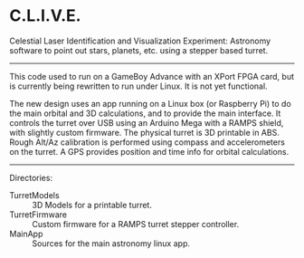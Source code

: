 C.L.I.V.E.
==========

Celestial Laser Identification and Visualization Experiment: Astronomy
software to point out stars, planets, etc. using a stepper based turret.

----------

This code used to run on a GameBoy Advance with an XPort FPGA card, but
is currently being rewritten to run under Linux. It is not yet functional.

The new design uses an app running on a Linux box (or Raspberry Pi) to do
the main orbital and 3D calculations, and to provide the main interface.
It controls the turret over USB using an Arduino Mega with a RAMPS shield,
with slightly custom firmware.  The physical turret is 3D printable in ABS.
Rough Alt/Az calibration is performed using compass and accelerometers on
the turret.  A GPS provides position and time info for orbital calculations.

----------

Directories:
<dl>
  <dt>TurretModels</dt>    <dd>3D Models for a printable turret.</dd>
  <dt>TurretFirmware</dt>  <dd>Custom firmware for a RAMPS turret stepper controller.</dd>
  <dt>MainApp</dt>         <dd>Sources for the main astronomy linux app.</dd>
</dl>

